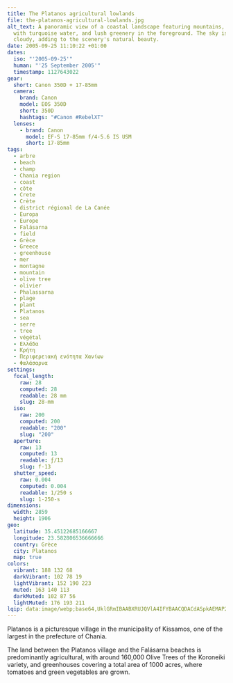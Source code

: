 ```yaml
---
title: The Platanos agricultural lowlands
file: the-platanos-agricultural-lowlands.jpg
alt_text: A panoramic view of a coastal landscape featuring mountains, a bay
  with turquoise water, and lush greenery in the foreground. The sky is partly
  cloudy, adding to the scenery's natural beauty.
date: 2005-09-25 11:10:22 +01:00
dates:
  iso: "'2005-09-25'"
  human: "'25 September 2005'"
  timestamp: 1127643022
gear:
  short: Canon 350D + 17-85mm
  camera:
    brand: Canon
    model: EOS 350D
    short: 350D
    hashtags: "#Canon #RebelXT"
  lenses:
    - brand: Canon
      model: EF-S 17-85mm f/4-5.6 IS USM
      short: 17-85mm
tags:
  - arbre
  - beach
  - champ
  - Chania region
  - coast
  - côte
  - Crete
  - Crète
  - district régional de La Canée
  - Europa
  - Europe
  - Falásarna
  - field
  - Grèce
  - Greece
  - greenhouse
  - mer
  - montagne
  - mountain
  - olive tree
  - olivier
  - Phalassarna
  - plage
  - plant
  - Platanos
  - sea
  - serre
  - tree
  - végétal
  - Ελλάδα
  - Κρήτη
  - Περιφερειακή ενότητα Χανίων
  - Φαλάσαρνα
settings:
  focal_length:
    raw: 28
    computed: 28
    readable: 28 mm
    slug: 28-mm
  iso:
    raw: 200
    computed: 200
    readable: "200"
    slug: "200"
  aperture:
    raw: 13
    computed: 13
    readable: ƒ/13
    slug: f-13
  shutter_speed:
    raw: 0.004
    computed: 0.004
    readable: 1/250 s
    slug: 1-250-s
dimensions:
  width: 2859
  height: 1906
geo:
  latitude: 35.45122685166667
  longitude: 23.582806536666666
  country: Grèce
  city: Platanos
  map: true
colors:
  vibrant: 188 132 68
  darkVibrant: 102 78 19
  lightVibrant: 152 190 223
  muted: 163 140 113
  darkMuted: 102 87 56
  lightMuted: 176 193 211
lqip: data:image/webp;base64,UklGRmIBAABXRUJQVlA4IFYBAACQDACdASpkAEMAP22kw1i/rLAlMlWbu/AtiWNs9LANtvE2ulxaZHrrTy53IhMf+JQzaLymrvY+2igu8R7lx6Nd7p0RwGowgbUbp7AEs4ZW+yDWA0lhqEIdoiknb1vnWQ1Bu7SFo73pHlveXI6QAP7ggZ8sQarIdL960WQHZ+nkRejmrFYBif21QjPlib5/Gd3OroFS8D/vhjFpS16LkTCRXwRe8cmcbQZYPbNLRElqhkzRS2++KPogtq823sqYG3Av7H9y/TRSnMyg2XLnP8apw/SFmOcSmp9FQ5e9f/GilP7nTVz+FZhkQVWtMc01uf9QS9aZVq07+Lx7dpUmHVp2nJdT/2O6gzLog/gZeUBj3C9sclbmEQ98Hd9kQAEKucWB/gHc7xzFeo/Sm6cuuU5ZaObI55TWQcoohxQXdBynm/uUFnlg94TeoH2UBOsFT7FRQuaBgAA=
---
```


Platanos is a picturesque village in the municipality of Kissamos, one of the largest in the prefecture of Chania.

The land between the Platanos village and the Falásarna beaches is predominantly agricultural, with around 160,000 Olive Trees of the Koroneiki variety, and greenhouses covering a total area of 1000 acres, where tomatoes and green vegetables are grown.
